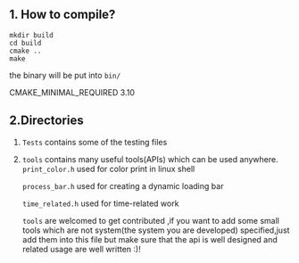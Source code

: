 ## 1. How to compile?
```shell
mkdir build
cd build
cmake ..
make
```
the binary will be put into ``bin/``

CMAKE_MINIMAL_REQUIRED 3.10

## 2.Directories

1. ``Tests`` contains some of the testing files

2. ``tools`` contains many useful tools(APIs) which can be used 
anywhere.
   ``print_color.h`` used for color print in linux shell

    ``process_bar.h`` used for creating a dynamic loading bar

    ``time_related.h`` used for time-related work
   
    ``tools`` are welcomed to get contributed ,if you want to add 
   some small tools which are not system(the system you are developed) specified,just 
   add them into this file but make sure that the api is well designed and
   related usage are well written :)!
   
